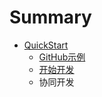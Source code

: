 # Summary

* [QuickStart](README.md)
  * [GitHub示例](cloneGitHub.md)
  * [开始开发](newProject.md)
  * 协同开发


